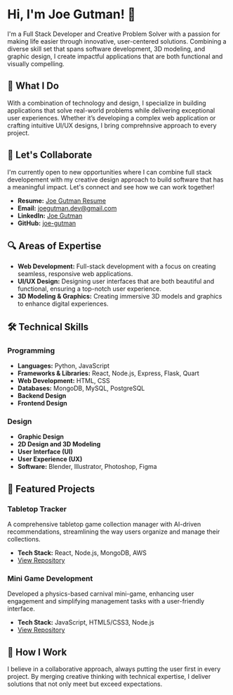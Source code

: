 # Hi, I'm Joe Gutman! 👋

I'm a Full Stack Developer and Creative Problem Solver with a passion for making life easier through innovative, user-centered solutions. Combining a diverse skill set that spans software development, 3D modeling, and graphic design, I create impactful applications that are both functional and visually compelling.

## 🌟 What I Do

With a combination of technology and design, I specialize in building applications that solve real-world problems while delivering exceptional user experiences. Whether it’s developing a complex web application or crafting intuitive UI/UX designs, I bring comprehnsive approach to every project.

## 🚀 Let's Collaborate

I'm currently open to new opportunities where I can combine full stack developement with my creative design approach to build software that has a meaningful impact. Let's connect and see how we can work together!

- **Resume:** [Joe Gutman Resume](https://github.com/joe-gutman/joe-gutman/raw/main/Joe_Gutman_resume.pdf)
- **Email:** [joegutman.dev@gmail.com](mailto:joegutman.dev@gmail.com)
- **LinkedIn:** [Joe Gutman](https://www.linkedin.com/in/joe-gutman/)
- **GitHub:** [joe-gutman](https://github.com/joe-gutman)

## 🔍 Areas of Expertise

- **Web Development:** Full-stack development with a focus on creating seamless, responsive web applications.
- **UI/UX Design:** Designing user interfaces that are both beautiful and functional, ensuring a top-notch user experience.
- **3D Modeling & Graphics:** Creating immersive 3D models and graphics to enhance digital experiences.

## 🛠 Technical Skills

### Programming
- **Languages:** Python, JavaScript
- **Frameworks & Libraries:** React, Node.js, Express, Flask, Quart
- **Web Development:** HTML, CSS
- **Databases:** MongoDB, MySQL, PostgreSQL
- **Backend Design**
- **Frontend Design**

### Design
- **Graphic Design**
- **2D Design and 3D Modeling**
- **User Interface (UI)**
- **User Experience (UX)**
- **Software:** Blender, Illustrator, Photoshop, Figma

## 🌟 Featured Projects

### **Tabletop Tracker**
A comprehensive tabletop game collection manager with AI-driven recommendations, streamlining the way users organize and manage their collections.
- **Tech Stack:** React, Node.js, MongoDB, AWS
- [View Repository](https://github.com/Hey-Arnold-Incorporated/TableTop-Collection)

### **Mini Game Development**
Developed a physics-based carnival mini-game, enhancing user engagement and simplifying management tasks with a user-friendly interface.
- **Tech Stack:** JavaScript, HTML5/CSS3, Node.js
- [View Repository](https://github.com/joe-gutman/can-knockdown-carnival-game)

## 🔧 How I Work

I believe in a collaborative approach, always putting the user first in every project. By merging creative thinking with technical expertise, I deliver solutions that not only meet but exceed expectations.
